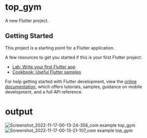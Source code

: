 # top_gym

A new Flutter project.

## Getting Started

This project is a starting point for a Flutter application.

A few resources to get you started if this is your first Flutter project:

- [Lab: Write your first Flutter app](https://docs.flutter.dev/get-started/codelab)
- [Cookbook: Useful Flutter samples](https://docs.flutter.dev/cookbook)

For help getting started with Flutter development, view the
[online documentation](https://docs.flutter.dev/), which offers tutorials,
samples, guidance on mobile development, and a full API reference.

# output

![Screenshot_2022-11-17-00-13-24-356_com example top_gym](https://user-images.githubusercontent.com/106115385/202305987-5507ddb0-4961-45ff-af3b-faf64f24b3f8.jpg)
![Screenshot_2022-11-17-00-13-21-107_com example top_gym](https://user-images.githubusercontent.com/106115385/202306004-40c67650-e53a-47aa-936c-1a07422f4d28.jpg)
